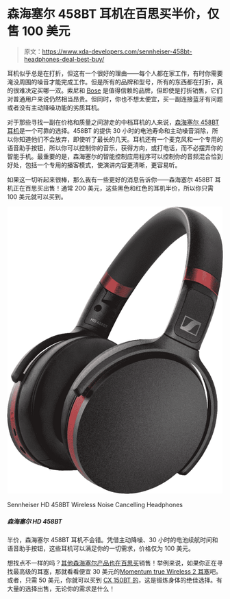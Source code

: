 # 森海塞尔 458BT 耳机在百思买半价，仅售 100 美元

> 原文：<https://www.xda-developers.com/sennheiser-458bt-headphones-deal-best-buy/>

耳机似乎总是在打折，但这有一个很好的理由——每个人都在家工作，有时你需要淹没周围的噪音才能完成工作。但是所有的品牌和型号，所有的东西都在打折，真的很难决定买哪一双。索尼和 [Bose](https://www.amazon.com/Bose-QuietComfort-Wireless-Headphones-Cancelling/dp/B0756CYWWD?tag=xda-62lqk6u-20&ascsubtag=UUxdaUeUpU30294&asc_refurl=https%3A%2F%2Fwww.xda-developers.com%2Fsennheiser-458bt-headphones-deal-best-buy%2F&asc_campaign=Short-Term) 是值得信赖的品牌，但即使是打折销售，它们对普通用户来说仍然相当昂贵。但同时，你也不想太便宜，买一副连接蓝牙有问题或者没有主动降噪功能的劣质耳机。

对于那些寻找一副在价格和质量之间游走的中档耳机的人来说，[森海塞尔 458BT 耳机](https://shop-links.co/1721433051620953626)是一个可靠的选择。458BT 的提供 30 小时的电池寿命和主动噪音消除，所以你知道他们不会放弃，即使听了最长的几天。耳机还有一个麦克风和一个专用的语音助手按钮，所以你可以控制你的音乐，获得方向，或打电话，而不必摆弄你的智能手机。最重要的是，森海塞尔的智能控制应用程序可以控制你的音频混合恰到好处，包括一个专用的播客模式，使演讲内容更清晰，更容易听。

如果这一切听起来很棒，那么我有一些更好的消息告诉你——森海塞尔 458BT 耳机正在百思买出售！通常 200 美元，这些黑色和红色的耳机半价，所以你只需 100 美元就可以买到。

 <picture>![At half off, you can't go wrong with the Sennheiser 458BT headphones. With active noise canceling, 30 hours of battery life, and a voice assistant button, these headphones do everything you'd want for just $100.](img/32177d00853cd2fd4513aca84931ff2b.png)</picture> 

Sennheiser HD 458BT Wireless Noise Cancelling Headphones

##### 森海塞尔 HD 458BT

半价，森海塞尔 458BT 耳机不会错。凭借主动降噪、30 小时的电池续航时间和语音助手按钮，这些耳机可以满足你的一切需求，价格仅为 100 美元。

想找点不一样的吗？[其他森海塞尔产品也在百思买](https://shop-links.co/1724072215915310822)销售！举例来说，如果你正在寻找最高级的耳塞，那就看看便宜 30 美元的[Momentum true Wireless 2 耳塞](https://shop-links.co/1724072189333937931)吧。或者，只需 50 美元，你就可以买到 [CX 150BT 的](https://shop-links.co/1724072160882954778)，这是锻炼身体的绝佳选择。有大量的选择出售，无论你的需求是什么！
